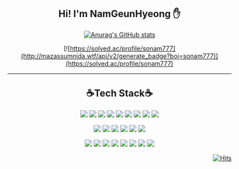 <!--
**namnamDev/namnamDev** is a ✨ _special_ ✨ repository because its `README.md` (this file) appears on your GitHub profile.

Here are some ideas to get you started:

- 🔭 I’m currently working on ...
- 🌱 I’m currently learning ...
- 👯 I’m looking to collaborate on ...
- 🤔 I’m looking for help with ...
- 💬 Ask me about ...
- 📫 How to reach me: ...
- 😄 Pronouns: ...
- ⚡ Fun fact: ...
-->
<div align="center">
  
## Hi! I'm NamGeunHyeong ✋
  
[![Anurag's GitHub stats](https://github-readme-stats.vercel.app/api?username=namnamDev&show_icons=true&theme=dark)](https://github.com/anuraghazra/github-readme-stats)

[![https://solved.ac/profile/sonam777](http://mazassumnida.wtf/api/v2/generate_badge?boj=sonam777)](https://solved.ac/profile/sonam777)
  
<hr>
 
 
## ​:coffee:Tech Stack​:coffee:

<img src="https://img.shields.io/badge/Java-007396?style=flat-square&logo=java&logoColor=white"/></a>
<img src="https://img.shields.io/badge/Sping-6DB33F?style=flat-square&logo=spring&logoColor=white"/></a>
<img src="https://img.shields.io/badge/SpringSecurity-6DB33F?style=flat-square&logo=SpringSecurity&logoColor=white"/></a>
<img src="https://img.shields.io/badge/SpingBoot-6DB33F?style=flat-square&logo=springboot&logoColor=white"/></a>
<img src="https://img.shields.io/badge/Gradle-02303A?style=flat-square&logo=Gradle&logoColor=white"/></a>
<img src="https://img.shields.io/badge/Maven-C71A36?style=flat-square&logo=apachemaven&logoColor=white"/></a>
<img src="https://img.shields.io/badge/JPA-6DB33F?style=flat-square&logo= &logoColor=white"/></a>
<img src="https://img.shields.io/badge/Querydsl-40AEF0?style=flat-square&logo= &logoColor=white"/></a>
<img src="https://img.shields.io/badge/Mybatis-F40D12?style=flat-square&logo= &logoColor=white"/></a>

<img src="https://img.shields.io/badge/Python-3766AB?style=flat-square&logo=Python&logoColor=white"/></a>
<img src="https://img.shields.io/badge/Django-092E20?style=flat-square&logo=django&logoColor=white"/></a>
<img src="https://img.shields.io/badge/JavaScript-F7DF1E?style=flat-square&logo=javascript&logoColor=white"/></a>
<img src="https://img.shields.io/badge/Vue-4FC08D?style=flat-square&logo=vuejs&logoColor=white"/></a>
<img src="https://img.shields.io/badge/MariaDB-003545?style=flat-square&logo=MariaDB&logoColor=white"/></a>
<img src="https://img.shields.io/badge/MySQL-4479A1?style=flat-square&logo=mysql&logoColor=white"/></a>


<img src="https://img.shields.io/badge/Amazon AWS-232F3E?style=flat-square&logo=AmazonAWS&logoColor=white"/></a>
<img src="https://img.shields.io/badge/Docker-2496ED?style=flat-square&logo=docker&logoColor=white"/></a>
<img src="https://img.shields.io/badge/GitHub-181717?style=flat-square&logo=github&logoColor=white"/></a>
<img src="https://img.shields.io/badge/Notion-000000?style=flat-square&logo=Notion&logoColor=white"/></a>
<img src="https://img.shields.io/badge/Jira-0052CC?style=flat-square&logo=jira&logoColor=white"/></a>
<img src="https://img.shields.io/badge/Postman-FF6C37?style=flat-square&logo=Postman&logoColor=white"/></a>
<img src="https://img.shields.io/badge/Photoshop-31A8FF?style=flat-square&logo=adobephotoshop&logoColor=white"/></a>
<img src="https://img.shields.io/badge/Illustrator-FF9A00?style=flat-square&logo=adobeillustrator&logoColor=white"/></a>


</div>
<div align="right">
  
[![Hits](https://hits.seeyoufarm.com/api/count/incr/badge.svg?url=https%3A%2F%2Fgithub.com%2FnamnamDev&count_bg=%2379C83D&title_bg=%23555555&icon=&icon_color=%23E7E7E7&title=hits&edge_flat=false)](https://hits.seeyoufarm.com)

</div>
